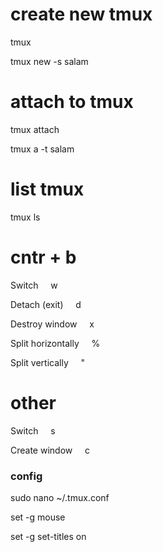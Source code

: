 # create new tmux

tmux 

tmux new -s salam


# attach to tmux

tmux attach

tmux a -t salam

# list tmux

tmux ls


# cntr + b

Switch          &nbsp;&nbsp;&nbsp;          w

Detach (exit)      &nbsp;&nbsp;&nbsp;       d


Destroy window      &nbsp;&nbsp;&nbsp;      x


Split horizontally    &nbsp;&nbsp;&nbsp;    %


Split vertically     &nbsp;&nbsp;&nbsp;     "

# other

Switch          &nbsp;&nbsp;&nbsp;          s

Create window       &nbsp;&nbsp;&nbsp;      c



### config

sudo nano ~/.tmux.conf

set -g mouse

set -g set-titles on